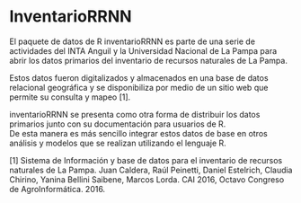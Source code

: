 # InventarioRRNN

El paquete de datos de R inventarioRRNN es parte de una serie de actividades del INTA Anguil y la Universidad Nacional de La Pampa 
para abrir los datos primarios del inventario de recursos naturales de La Pampa. 

Estos datos fueron digitalizados y almacenados en una base de datos relacional geográfica y se disponibiliza por medio de un sitio web 
que permite su consulta y mapeo [1]. 

inventarioRRNN se presenta como otra forma de distribuir los datos primarios junto con su documentación para usuarios de R.  
De esta manera es más sencillo integrar estos datos de base en otros análisis y modelos que se realizan utilizando el lenguaje R.

[1] Sistema de Información y base de datos para el inventario de recursos naturales de La Pampa. Juan Caldera, Raúl Peinetti, 
Daniel Estelrich, Claudia Chirino, Yanina Bellini Saibene, Marcos Lorda. CAI 2016, Octavo Congreso de AgroInformática. 2016.



